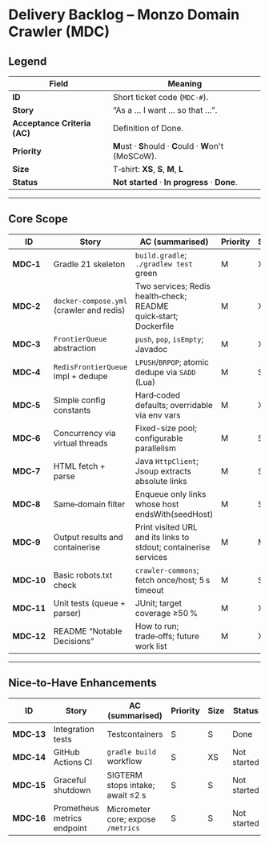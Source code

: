 # Delivery Backlog – **Monzo Domain Crawler (MDC)**

## Legend

| Field                        | Meaning                                                 |
| ---------------------------- | ------------------------------------------------------- |
| **ID**                       | Short ticket code (`MDC-#`).                            |
| **Story**                    | “As a … I want … so that …”.                            |
| **Acceptance Criteria (AC)** | Definition of Done.                                     |
| **Priority**                 | **M**ust · **S**hould · **C**ould · **W**on't (MoSCoW). |
| **Size**                     | T‑shirt: **XS**, **S**, **M**, **L**                           |
| **Status**                   | **Not started** · **In progress** · **Done**.           |

---

## Core Scope 

| ID         | Story                                    | AC (summarised)                                      | Priority | Size | Status      |
| ---------- | ---------------------------------------- | ---------------------------------------------------- | -------- | ---- | ----------- |
| **MDC‑1**  | Gradle 21 skeleton                       | `build.gradle`; `./gradlew test` green               | M        | XS   | Done |
| **MDC‑2**  | `docker‑compose.yml` (crawler and redis) | Two services; Redis health‑check; README quick‑start; Dockerfile | M        | XS   | Done |
| **MDC‑3**  | `FrontierQueue` abstraction              | `push`, `pop`, `isEmpty`; Javadoc                    | M        | XS   | Done |
| **MDC‑4**  | `RedisFrontierQueue` impl + dedupe       | `LPUSH`/`BRPOP`; atomic dedupe via `SADD` (Lua)      | M        | S    | Done |
| **MDC‑5**  | Simple config constants                  | Hard‑coded defaults; overridable via env vars        | M        | XS   | Done |
| **MDC‑6**  | Concurrency via virtual threads          | Fixed-size pool; configurable parallelism            | M        | S    | Done |
| **MDC‑7**  | HTML fetch + parse                       | Java `HttpClient`; Jsoup extracts absolute links     | M        | S    | Done |
| **MDC‑8**  | Same‑domain filter                       | Enqueue only links whose host endsWith(seedHost)     | M        | S   | Done |
| **MDC‑9**  | Output results and containerise                           | Print visited URL and its links to stdout; containerise services            | M        | M   | Done |
| **MDC‑10** | Basic robots.txt check                   | `crawler-commons`; fetch once/host; 5 s timeout      | M        | S    | Done |
| **MDC‑11** | Unit tests (queue + parser)              | JUnit; target coverage ≥50 %                         | M        | XS   | Not started |
| **MDC‑12** | README “Notable Decisions”               | How to run; trade‑offs; future work list             | M        | XS   | Not started |


---

## Nice‑to‑Have Enhancements

| ID         | Story                         | AC (summarised)                    | Priority | Size | Status      |
| ---------- | ----------------------------- | ---------------------------------- | -------- | ---- | ----------- |
| **MDC‑13** | Integration tests              |  Testcontainers           | S        | S   | Done |
| **MDC‑14** | GitHub Actions CI             | `gradle build` workflow            | S        | XS   | Not started |
| **MDC‑15** | Graceful shutdown             | SIGTERM stops intake; await ≤2 s   | S        | S    | Not started |
| **MDC‑16** | Prometheus metrics endpoint   | Micrometer core; expose `/metrics` | S        | S    | Not started |

